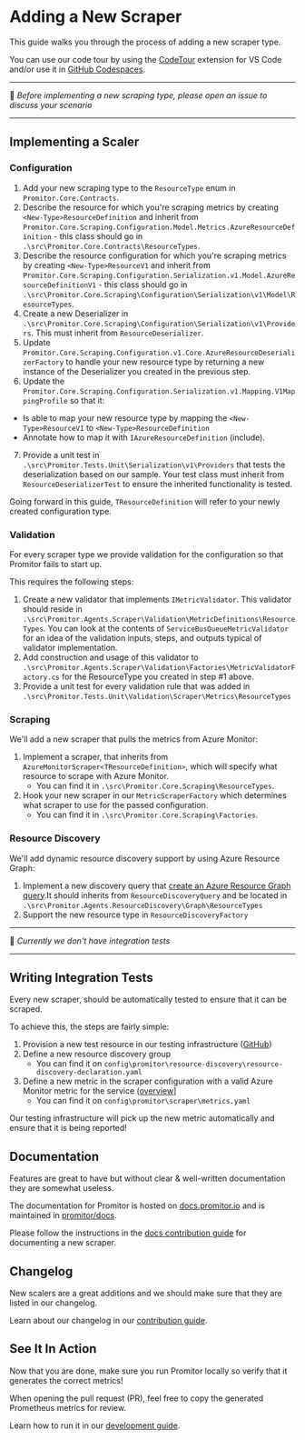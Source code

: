 # Adding a New Scraper

This guide walks you through the process of adding a new scraper type.

You can use our code tour by using the [CodeTour](https://marketplace.visualstudio.com/items?itemName=vsls-contrib.codetour)
 extension for VS Code and/or use it in [GitHub Codespaces](https://github.com/features/codespaces).

------------------------

:loudspeaker: _Before implementing a new scraping type, please open an issue to
discuss your scenario_

------------------------

## Implementing a Scaler

### Configuration

<!-- markdownlint-disable MD006 -->
<!-- markdownlint-disable MD007 -->
<!-- markdownlint-disable MD013 -->
<!-- markdownlint-disable MD029 -->
<!-- markdownlint-disable MD032 -->
1. Add your new scraping type to the `ResourceType` enum in `Promitor.Core.Contracts`.
2. Describe the resource for which you're scraping metrics by creating `<New-Type>ResourceDefinition`
  and inherit from
  `Promitor.Core.Scraping.Configuration.Model.Metrics.AzureResourceDefinition` -
  this class should go in `.\src\Promitor.Core.Contracts\ResourceTypes`.
3. Describe the resource configuration for which you're scraping metrics by creating
 `<New-Type>ResourceV1`
  and inherit from
   `Promitor.Core.Scraping.Configuration.Serialization.v1.Model.AzureResourceDefinitionV1` -
  this class should go in `.\src\Promitor.Core.Scraping\Configuration\Serialization\v1\Model\ResourceTypes`.
4. Create a new Deserializer in `.\src\Promitor.Core.Scraping\Configuration\Serialization\v1\Providers`.
  This must inherit from `ResourceDeserializer`.
5. Update `Promitor.Core.Scraping.Configuration.v1.Core.AzureResourceDeserializerFactory`
  to handle your new resource type by returning a new instance of the Deserializer
  you created in the previous step.
6. Update the `Promitor.Core.Scraping.Configuration.Serialization.v1.Mapping.V1MappingProfile` so that it:
  - Is able to map your new resource type by mapping the `<New-Type>ResourceV1` to `<New-Type>ResourceDefinition`
  - Annotate how to map it with `IAzureResourceDefinition` (include).
7. Provide a unit test in `.\src\Promitor.Tests.Unit\Serialization\v1\Providers`
  that tests the deserialization based on our sample. Your test class must inherit
  from `ResourceDeserializerTest` to ensure the inherited functionality is tested.

Going forward in this guide, `TResourceDefinition` will refer to your newly created
configuration type.

### Validation

For every scraper type we provide validation for the configuration so that Promitor
fails to start up.

This requires the following steps:

1. Create a new validator that implements `IMetricValidator`. This validator should
  reside in `.\src\Promitor.Agents.Scraper\Validation\MetricDefinitions\ResourceTypes`.
  You can look at the contents of `ServiceBusQueueMetricValidator` for an idea of
  the validation inputs, steps, and outputs typical of validator implementation.
2. Add construction and usage of this validator to `.\src\Promitor.Agents.Scraper\Validation\Factories\MetricValidatorFactory.cs`
  for the ResourceType you created in step #1 above.
3. Provide a unit test for every validation rule that was added in `.\src\Promitor.Tests.Unit\Validation\Scraper\Metrics\ResourceTypes`

### Scraping

We'll add a new scraper that pulls the metrics from Azure Monitor:

1. Implement a scraper, that inherits from `AzureMonitorScraper<TResourceDefinition>`, which will specify what resource to scrape with Azure Monitor.
    - You can find it in `.\src\Promitor.Core.Scraping\ResourceTypes`.
2. Hook your new scraper in our `MetricScraperFactory` which determines what scraper
  to use for the passed configuration.
    - You can find it in `.\src\Promitor.Core.Scraping\Factories`.

### Resource Discovery

We'll add dynamic resource discovery support by using Azure Resource Graph:

1. Implement a new discovery query that [create an Azure Resource Graph query](https://docs.microsoft.com/en-us/azure/governance/resource-graph/concepts/query-language).It should inherits from `ResourceDiscoveryQuery` and be located in `.\src\Promitor.Agents.ResourceDiscovery\Graph\ResourceTypes`
2. Support the new resource type in `ResourceDiscoveryFactory`

<!-- markdownlint-enable -->

------------------------

:memo: _Currently we don't have integration tests_

------------------------

## Writing Integration Tests

Every new scraper, should be automatically tested to ensure that it can be scraped.

To achieve this, the steps are fairly simple:

1. Provision a new test resource in our testing infrastructure ([GitHub](https://github.com/promitor/azure-infrastructure))
2. Define a new resource discovery group
    - You can find it on `config\promitor\resource-discovery\resource-discovery-declaration.yaml`
3. Define a new metric in the scraper configuration with a valid Azure Monitor metric for the service ([overview](https://docs.microsoft.com/en-us/azure/azure-monitor/platform/metrics-supported)]
    - You can find it on `config\promitor\scraper\metrics.yaml`

Our testing infrastructure will pick up the new metric automatically and ensure that it is being reported!

## Documentation

Features are great to have but without clear & well-written documentation they are
somewhat useless.

The documentation for Promitor is hosted on [docs.promitor.io](https://docs.promitor.io) and is maintained in [promitor/docs](https://github.com/promitor/docs).

Please follow the instructions in the
[docs contribution guide](https://github.com/promitor/docs/blob/main/CONTRIBUTING.md#documenting-a-new-scraper)
for documenting a new scraper.

## Changelog

New scalers are a great additions and we should make sure that they are listed in our changelog.

Learn about our changelog in our [contribution guide](CONTRIBUTING.md#Changelog).

## See It In Action

Now that you are done, make sure you run Promitor locally so verify that it generates the correct metrics!

When opening the pull request (PR), feel free to copy the generated Prometheus metrics for review.

Learn how to run it in our [development guide](contributing.md#running-promitor).
